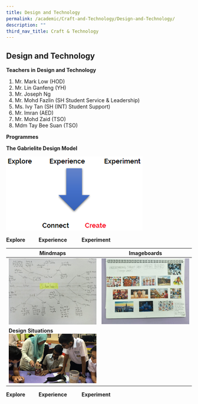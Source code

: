 ```yaml
---
title: Design and Technology
permalink: /academic/Craft-and-Technology/Design-and-Technology/
description: ""
third_nav_title: Craft & Technology
---
```

## Design and Technology 

**Teachers in** **Design and Technology**

1.  Mr. Mark Low (HOD)
2.  Mr. Lin Ganfeng (YH)
3.  Mr. Joseph Ng
4.  Mr. Mohd Fazlin (SH Student Service & Leadership)
5.  Ms. Ivy Tan (SH (INT) Student Support) 
6.  Mr. Imran (AED)
7.  Mr. Mohd Zaid (TSO)
8.  Mdm Tay Bee Suan (TSO)

**Programmes**  
  
**The Gabrielite Design Model**

![](/images/The%20Gabrielite%20Design%20Model.png)


**Explore           Experience            Experiment**


| Mindmaps | Imageboards | 
| -------- | -------- | 
|   ![](/images/Mindmaps.jpeg)   |  ![](/images/Imageboards.jpeg)    |
| **Design Situations**<br>![](/images/Design%20situations.jpeg)   |


**Explore           Experience            Experiment**
			
